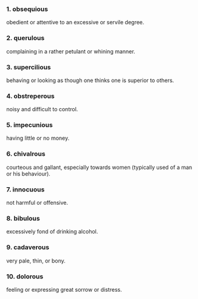 ### 1. obsequious

obedient or attentive to an excessive or servile degree.

### 2. querulous

complaining in a rather petulant or whining manner.

### 3. supercilious

behaving or looking as though one thinks one is superior to others.

### 4. obstreperous

noisy and difficult to control.

### 5. impecunious

having little or no money.

### 6. chivalrous

courteous and gallant, especially towards women (typically used of a man or his behaviour).

### 7. innocuous

not harmful or offensive.

### 8. bibulous

excessively fond of drinking alcohol.

### 9. cadaverous

very pale, thin, or bony.

### 10. dolorous

feeling or expressing great sorrow or distress.
